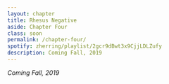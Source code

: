 ```yaml
---
layout: chapter
title: Rhesus Negative
aside: Chapter Four
class: soon
permalink: /chapter-four/
spotify: zherring/playlist/2gcr9dBwt3x9CjjLDLZufy
description: Coming Fall, 2019
---
```


_Coming Fall, 2019_
